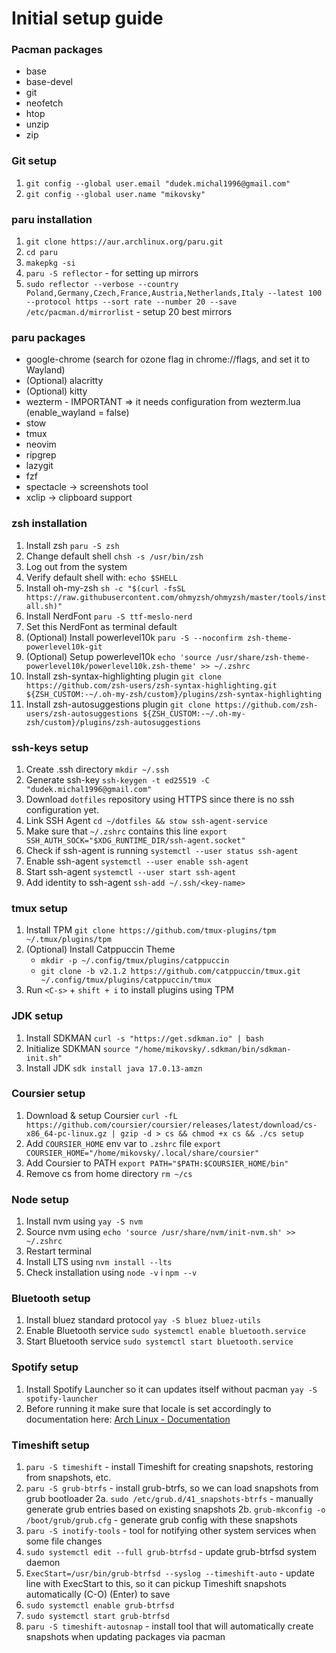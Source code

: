 # Initial setup guide

### Pacman packages
- base
- base-devel
- git
- neofetch
- htop
- unzip
- zip

### Git setup
1. `git config --global user.email "dudek.michal1996@gmail.com"`
2. `git config --global user.name "mikovsky"`

### paru installation
1. `git clone https://aur.archlinux.org/paru.git`
2. `cd paru`
3. `makepkg -si`
4. `paru -S reflector` - for setting up mirrors
5. `sudo reflector --verbose --country Poland,Germany,Czech,France,Austria,Netherlands,Italy --latest 100 --protocol https --sort rate --number 20 --save /etc/pacman.d/mirrorlist` - setup 20 best mirrors

### paru packages
- google-chrome (search for ozone flag in chrome://flags, and set it to Wayland)
- (Optional) alacritty
- (Optional) kitty
- wezterm - IMPORTANT => it needs configuration from wezterm.lua (enable_wayland = false)
- stow
- tmux
- neovim
- ripgrep
- lazygit
- fzf
- spectacle -> screenshots tool
- xclip -> clipboard support

### zsh installation
1. Install zsh `paru -S zsh`
2. Change default shell `chsh -s /usr/bin/zsh`
3. Log out from the system
4. Verify default shell with: `echo $SHELL`
5. Install oh-my-zsh `sh -c "$(curl -fsSL https://raw.githubusercontent.com/ohmyzsh/ohmyzsh/master/tools/install.sh)"`
6. Install NerdFont `paru -S ttf-meslo-nerd`
7. Set this NerdFont as terminal default
8. (Optional) Install powerlevel10k `paru -S --noconfirm zsh-theme-powerlevel10k-git`
9. (Optional) Setup powerlevel10k `echo 'source /usr/share/zsh-theme-powerlevel10k/powerlevel10k.zsh-theme' >> ~/.zshrc`
10. Install zsh-syntax-highlighting plugin `git clone https://github.com/zsh-users/zsh-syntax-highlighting.git ${ZSH_CUSTOM:-~/.oh-my-zsh/custom}/plugins/zsh-syntax-highlighting`
11. Install zsh-autosuggestions plugin `git clone https://github.com/zsh-users/zsh-autosuggestions ${ZSH_CUSTOM:-~/.oh-my-zsh/custom}/plugins/zsh-autosuggestions`

### ssh-keys setup
1. Create .ssh directory `mkdir ~/.ssh`
2. Generate ssh-key `ssh-keygen -t ed25519 -C "dudek.michal1996@gmail.com"`
3. Download `dotfiles` repository using HTTPS since there is no ssh configuration yet.
4. Link SSH Agent `cd ~/dotfiles && stow ssh-agent-service`
5. Make sure that `~/.zshrc` contains this line `export SSH_AUTH_SOCK="$XDG_RUNTIME_DIR/ssh-agent.socket"` 
6. Check if ssh-agent is running `systemctl --user status ssh-agent`
7. Enable ssh-agent `systemctl --user enable ssh-agent`
8. Start ssh-agent `systemctl --user start ssh-agent`
9. Add identity to ssh-agent `ssh-add ~/.ssh/<key-name>`

### tmux setup
1. Install TPM `git clone https://github.com/tmux-plugins/tpm ~/.tmux/plugins/tpm`
2. (Optional) Install Catppuccin Theme
   - `mkdir -p ~/.config/tmux/plugins/catppuccin`
   - `git clone -b v2.1.2 https://github.com/catppuccin/tmux.git ~/.config/tmux/plugins/catppuccin/tmux`
3. Run `<C-s>` + `shift + i` to install plugins using TPM

### JDK setup
1. Install SDKMAN `curl -s "https://get.sdkman.io" | bash`
2. Initialize SDKMAN `source "/home/mikovsky/.sdkman/bin/sdkman-init.sh"`
3. Install JDK `sdk install java 17.0.13-amzn`

### Coursier setup
1. Download & setup Coursier `curl -fL https://github.com/coursier/coursier/releases/latest/download/cs-x86_64-pc-linux.gz | gzip -d > cs && chmod +x cs && ./cs setup`
2. Add `COURSIER_HOME` env var to `.zshrc` file `export COURSIER_HOME="/home/mikovsky/.local/share/coursier"`
3. Add Coursier to PATH `export PATH="$PATH:$COURSIER_HOME/bin"`
4. Remove cs from home directory `rm ~/cs`

### Node setup
1. Install nvm using `yay -S nvm`
2. Source nvm using `echo 'source /usr/share/nvm/init-nvm.sh' >> ~/.zshrc`
3. Restart terminal
4. Install LTS using `nvm install --lts`
5. Check installation using `node -v` i `npm --v`

### Bluetooth setup
1. Install bluez standard protocol `yay -S bluez bluez-utils`
2. Enable Bluetooth service `sudo systemctl enable bluetooth.service`
3. Start Bluetooth service `sudo systemctl start bluetooth.service`

### Spotify setup
1. Install Spotify Launcher so it can updates itself without pacman `yay -S spotify-launcher`
2. Before running it make sure that locale is set accordingly to documentation here: [Arch Linux - Documentation](https://wiki.archlinux.org/title/Installation_guide#Localization)

### Timeshift setup
1. `paru -S timeshift` - install Timeshift for creating snapshots, restoring from snapshots, etc.
2. `paru -S grub-btrfs` - install grub-btrfs, so we can load snapshots from grub bootloader
   2a. `sudo /etc/grub.d/41_snapshots-btrfs` - manually generate grub entries based on existing snapshots
   2b. `grub-mkconfig -o /boot/grub/grub.cfg` - generate grub config with these snapshots
3. `paru -S inotify-tools` - tool for notifying other system services when some file changes
4. `sudo systemctl edit --full grub-btrfsd` - update grub-btrfsd system daemon
5. `ExecStart=/usr/bin/grub-btrfsd --syslog --timeshift-auto` - update line with ExecStart to this, so it can pickup Timeshift snapshots automatically (C-O) (Enter) to save
6. `sudo systemctl enable grub-btrfsd`
7. `sudo systemctl start grub-btrfsd`
8. `paru -S timeshift-autosnap` - install tool that will automatically create snapshots when updating packages via pacman

